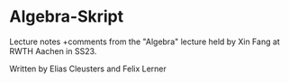 # Algebra-Skript
Lecture notes +comments from the "Algebra" lecture held by Xin Fang at RWTH Aachen in SS23.

Written by Elias Cleusters and Felix Lerner
